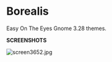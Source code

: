 # Borealis
Easy On The Eyes Gnome 3.28 themes.

<b>SCREENSHOTS</b>

<img src="https://cdn.scrot.moe/images/2018/04/13/screen3652.jpg" alt="screen3652.jpg" border="0" />
